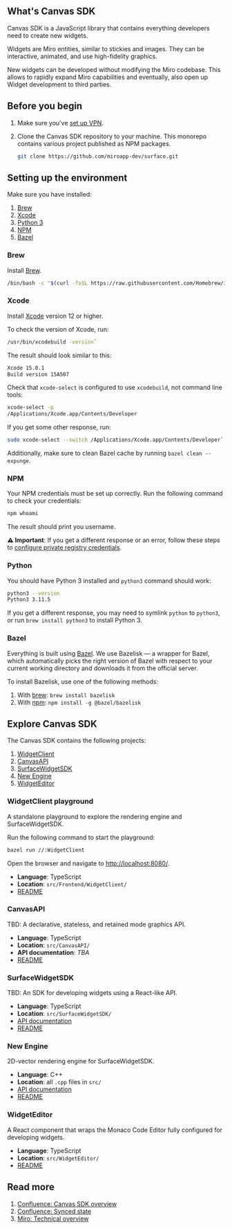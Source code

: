 ## What's Canvas SDK

Canvas SDK is a JavaScript library that contains everything developers need to create new widgets.

Widgets are Miro entities, similar to stickies and images. They can be interactive, animated, and use high-fidelity graphics.

New widgets can be developed without modifying the Miro codebase. This allows to rapidly expand Miro capabilities and eventually, also open up Widget development to third parties.

## Before you begin

1. Make sure you've [set up VPN](https://miro.atlassian.net/wiki/spaces/IT/pages/1954349066/Cloud+VPN+Prisma+Access+-+Connection+Steps).
2. Clone the Canvas SDK repository to your machine. This monorepo contains various project published as NPM packages.

    ```bash
    git clone https://github.com/miroapp-dev/surface.git
    ```

## Setting up the environment

Make sure you have installed:

1. [Brew](#brew)
2. [Xcode](#xcode)
3. [Python 3](#python)
4. [NPM](#npm)
5. [Bazel](#bazel)

### Brew

Install [Brew](https://brew.sh/).

```bash
/bin/bash -c "$(curl -fsSL https://raw.githubusercontent.com/Homebrew/install/HEAD/install.sh)"
```

### Xcode

Install [Xcode](https://apps.apple.com/fr/app/xcode/id497799835?mt=12) version 12 or higher.

To check the version of Xcode, run:

```bash
/usr/bin/xcodebuild -version`
```

The result should look similar to this:

```bash
Xcode 15.0.1
Build version 15A507
```

Check that `xcode-select` is configured to use `xcodebuild`, not command line tools:

```bash
xcode-select -p
/Applications/Xcode.app/Contents/Developer
``` 

If you get some other response, run:

```bash
sudo xcode-select --switch /Applications/Xcode.app/Contents/Developer`
```

Additionally, make sure to clean Bazel cache by running `bazel clean --expunge`.

### NPM

Your NPM credentials must be set up correctly. Run the following command to check your credentials:

```bash
npm whoami
```

The result should print you username.

**⚠️ Important**: If you get a different response or an error, follow these steps to [configure private registry credentials](https://github.com/miroapp-dev/client/blob/master/documentation-portal/docs/setup.md#configure-private-registry-credentials).

### Python

You should have Python 3 installed and `python3` command should work:

```bash
python3 --version
Python3 3.11.5
```

If you get a different response, you may need to symlink `python` to `python3`, or run `brew install python3` to install Python 3.

### Bazel

Everything is built using [Bazel](https://bazel.build/). We use Bazelisk — a wrapper for Bazel, which automatically picks the right version of Bazel with respect to your current working directory and downloads it from the official server.

To install Bazelisk, use one of the following methods:

1. With [brew](https://docs.bazel.build/versions/0.29.1/install-os-x.html#step-2-install-the-bazel-homebrew-package): `brew install bazelisk`
2. With [npm](https://www.npmjs.com/package/@bazel/bazelisk): `npm install -g @bazel/bazelisk`

## Explore Canvas SDK

The Canvas SDK contains the following projects:

1. [WidgetClient](#widgetclient-playground)
2. [CanvasAPI](#canvasapi)
3. [SurfaceWidgetSDK](#surfacewidgetsdk)
4. [New Engine](#new-engine)
5. [WidgetEditor](#widgeteditor)

### WidgetClient playground

A standalone playground to explore the rendering engine and SurfaceWidgetSDK.

Run the following command to start the playground:

```bash
bazel run //:WidgetClient
```

Open the browser and navigate to [http://localhost:8080/](http://localhost:8080/).

- **Language**: TypeScript
- **Location**: `src/Frontend/WidgetClient/`
- [README](./src/Frontend/WidgetClient/README.md)

### CanvasAPI

TBD: A declarative, stateless, and retained mode graphics API.

- **Language**: TypeScript
- **Location**: `src/CanvasAPI/`
- **API documentation**: _TBA_
- [README](./src/CanvasAPI/README.md)

### SurfaceWidgetSDK

TBD: An SDK for developing widgets using a React-like API.

- **Language**: TypeScript
- **Location**: `src/SurfaceWidgetSDK/`
- [API documentation](https://invisionapp.atlassian.net/wiki/spaces/EXTINTEGRATIONS/pages/2627731581/WidgetSDK+Documentation)
- [README](./src/SurfaceWidgetSDK/README.md)

### New Engine

2D-vector rendering engine for SurfaceWidgetSDK.

- **Language**: C++
- **Location**: all `.cpp` files in `src/`
- [API documentation](https://test-reports.studio/engine-public-api-docs/)
- [README](./README.engine.md)

### WidgetEditor

A React component that wraps the Monaco Code Editor fully configured for developing widgets.

- **Language**: TypeScript
- **Location**: `src/WidgetEditor/`
- [README](./src/WidgetEditor/README.md)

## Read more

1. [Confluence: Canvas SDK overview](https://miro.atlassian.net/wiki/spaces/PT/pages/3316876020/Widget+SDK+documentation)
2. [Confluence: Synced state](https://miro.atlassian.net/wiki/spaces/PT/pages/3317170498/Widget+SDK+Synced+State)
3. [Miro: Technical overview](https://miro.com/app/board/uXjVNERW_9w=/)
